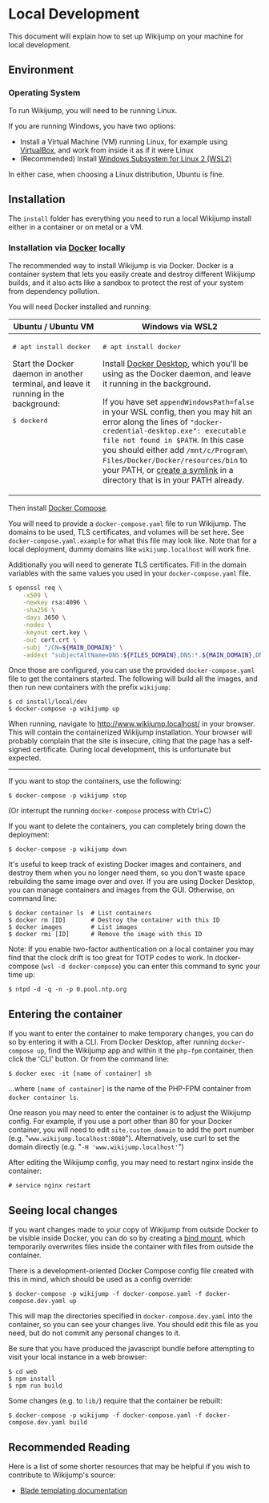 # Local Development

This document will explain how to set up Wikijump on your machine for local development.

## Environment

### Operating System

To run Wikijump, you will need to be running Linux.

If you are running Windows, you have two options:

* Install a Virtual Machine (VM) running Linux, for example using [VirtualBox](https://www.virtualbox.org/), and work from inside it as if it were Linux
* (Recommended) Install [Windows Subsystem for Linux 2 (WSL2)](https://docs.microsoft.com/en-us/windows/wsl/install-win10)

In either case, when choosing a Linux distribution, Ubuntu is fine.

## Installation

The `install` folder has everything you need to run a local Wikijump install either in a container or on metal or a VM.

### Installation via [Docker](https://www.docker.com/) locally

The recommended way to install Wikijump is via Docker. Docker is a container system that lets you easily create and destroy different Wikijump builds, and it also acts like a sandbox to protect the rest of your system from dependency pollution.

You will need Docker installed and running:

<table>
  <thead><tr><th>Ubuntu / Ubuntu VM</th><th>Windows via WSL2</th></tr></thead>
  <tbody valign="top"><tr>
    <td>
      <p><pre># apt install docker</pre></p>
      <p>Start the Docker daemon in another terminal, and leave it running in the background:</p>
      <p><pre>$ dockerd</pre></p>
    </td>
    <td>
      <p><pre># apt install docker</pre></p>
      <p>Install <a href="https://docs.docker.com/docker-for-windows/install-windows-home">Docker Desktop</a>, which you'll be using as the Docker daemon, and leave it running in the background.</p>
      <p>If you have set <code>appendWindowsPath=false</code> in your WSL config, then you may hit an error along the lines of <code>"docker-credential-desktop.exe": executable file not found in $PATH</code>. In this case you should either add <code>/mnt/c/Program\ Files/Docker/Docker/resources/bin</code> to your PATH, or <a href="https://github.com/rossjrw/dotfiles/blob/3c5445abb138b735cc3caf61f070c9125fa87d2f/.profile#L28">create a symlink</a> in a directory that is in your PATH already.</p>
    </td>
  </tr></tbody>
</table>

Then install [Docker Compose](https://docs.docker.com/compose/).

You will need to provide a `docker-compose.yaml` file to run Wikijump. The domains to be used, TLS certificates, and volumes will be set here. See `docker-compose.yaml.example` for what this file may look like. Note that for a local deployment, dummy domains like `wikijump.localhost` will work fine.

Additionally you will need to generate TLS certificates. Fill in the domain variables with the same values you used in your `docker-compose.yaml` file.

```sh
$ openssl req \
	-x509 \
	-newkey rsa:4096 \
	-sha256 \
	-days 3650 \
	-nodes \
	-keyout cert.key \
	-out cert.crt \
	-subj "/CN=${MAIN_DOMAIN}" \
	-addext "subjectAltName=DNS:${FILES_DOMAIN},DNS:*.${MAIN_DOMAIN},DNS:*.${FILES_DOMAIN}"
```

Once those are configured, you can use the provided `docker-compose.yaml` file to get the containers started. The following will build all the images, and then run new containers with the prefix `wikijump`:

```
$ cd install/local/dev
$ docker-compose -p wikijump up
```

When running, navigate to http://www.wikijump.localhost/ in your browser. This will contain the containerized Wikijump installation.
Your browser will probably complain that the site is insecure, citing that the page has a self-signed certificate. During local development, this is unfortunate but expected.

-----

If you want to stop the containers, use the following:

```
$ docker-compose -p wikijump stop
```

(Or interrupt the running `docker-compose` process with Ctrl+C)

If you want to delete the containers, you can completely bring down the deployment:

```
$ docker-compose -p wikijump down
```

It's useful to keep track of existing Docker images and containers, and destroy them when you no longer need them, so you don't waste space rebuilding the same image over and over. If you are using Docker Desktop, you can manage containers and images from the GUI. Otherwise, on command line:

```
$ docker container ls  # List containers
$ docker rm [ID]       # Destroy the container with this ID
$ docker images        # List images
$ docker rmi [ID]      # Remove the image with this ID
```

Note: If you enable two-factor authentication on a local container you may find that
the clock drift is too great for TOTP codes to work. In docker-compose (`wsl -d docker-compose`) 
you can enter this command to sync your time up:

```
$ ntpd -d -q -n -p 0.pool.ntp.org
```

## Entering the container

If you want to enter the container to make temporary changes, you can do so by entering it with a CLI. From Docker Desktop, after running `docker-compose up`, find the Wikijump app and within it the `php-fpm` container, then click the 'CLI' button. Or from the command line:

```
$ docker exec -it [name of container] sh
```

...where `[name of container]` is the name of the PHP-FPM container from `docker container ls`.

One reason you may need to enter the container is to adjust the Wikijump config. For example, if you use a port other than 80 for your Docker container, you will need to edit `site.custom_domain` to add the port number (e.g. "`www.wikijump.localhost:8080`"). Alternatively, use curl to set the domain directly (e.g. "`-H 'www.wikijump.localhost'`")

After editing the Wikijump config, you may need to restart nginx inside the container:

```
# service nginx restart
```

## Seeing local changes

If you want changes made to your copy of Wikijump from outside Docker to be visible inside Docker, you can do so by creating a [bind mount](https://docs.docker.com/storage/bind-mounts/), which temporarily overwrites files inside the container with files from outside the container.

There is a development-oriented Docker Compose config file created with this in mind, which should be used as a config override:

```
$ docker-compose -p wikijump -f docker-compose.yaml -f docker-compose.dev.yaml up
```

This will map the directories specified in `docker-compose.dev.yaml` into the container, so you can see your changes live. You should edit this file as you need, but do not commit any personal changes to it.

Be sure that you have produced the javascript bundle before attempting to visit your local instance in a web browser:
```
$ cd web
$ npm install
$ npm run build
```

Some changes (e.g. to `lib/`) require that the container be rebuilt:
```
$ docker-compose -p wikijump -f docker-compose.yaml -f docker-compose.dev.yaml build
```

## Recommended Reading

Here is a list of some shorter resources that may be helpful if you wish to contribute to Wikijump's source:

* [Blade templating documentation](https://laravel.com/docs/8.x/blade)
